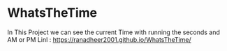 # WhatsTheTime
In This Project we can see the current Time with running the seconds and AM or PM 
Linl : https://ranadheer2001.github.io/WhatsTheTime/
